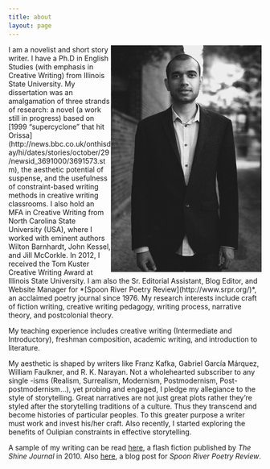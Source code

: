```yaml
---
title: about
layout: page
---
```


<img align="right" src="assets/images/shailenmishra.jpg">
I am a novelist and short story writer. I have a Ph.D in English Studies (with emphasis in Creative Writing) from Illinois State University. My dissertation was an amalgamation of three strands of research: a novel (a work still in progress) based on [1999 “supercyclone” that hit Orissa](http://news.bbc.co.uk/onthisday/hi/dates/stories/october/29/newsid_3691000/3691573.stm), the aesthetic potential of suspense, and the usefulness of constraint-based writing methods in creative writing classrooms. I also hold an MFA in Creative Writing from North Carolina State University (USA), where I worked with eminent authors Wilton Barnhardt, John Kessel, and Jill McCorkle. In 2012, I received the Tom Kuster Creative Writing Award at Illinois State University. I am also the Sr. Editorial Assistant, Blog Editor, and Website Manager for *[Spoon River Poetry Review](http://www.srpr.org/)*, an acclaimed poetry journal since 1976. My research interests include craft of fiction writing, creative writing pedagogy, writing process, narrative theory, and postcolonial theory.

My teaching experience includes creative writing (Intermediate and Introductory), freshman composition, academic writing, and introduction to literature.

My aesthetic is shaped by writers like Franz Kafka, Gabriel García Márquez, William Faulkner, and R. K. Narayan. Not a wholehearted subscriber to any single -isms (Realism, Surrealism, Modernism, Postmodernism, Post-postmodernism…), yet probing and engaged, I pledge my allegiance to the style of storytelling. Great narratives are not just great plots rather they’re styled after the storytelling traditions of a culture. Thus they transcend and become histories of particular people*s*. To this greater purpose a writer must work and invest his/her craft. Also recently, I started exploring the benefits of Oulipian constraints in effective storytelling.

A sample of my writing can be read [here](http://www.theshinejournal.com/mishrashailen.htm), a flash fiction published by *The Shine Journal* in 2010. Also [here](http://www.srpr.org/blog/higher-than-four-walls/), a blog post for *Spoon River Poetry Review*.
